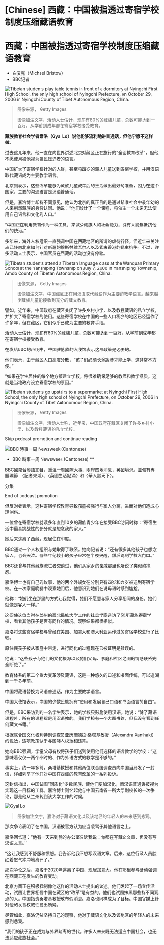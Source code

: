 # [Chinese] 西藏：中国被指透过寄宿学校制度压缩藏语教育

#  西藏：中国被指透过寄宿学校制度压缩藏语教育

  * 白麦克（Michael Bristow） 
  * BBC记者 


![Tibetan students play table tennis in front of a dormitory at Nyingchi First High School, the only high school of Nyingchi Prefecture, on October 29, 2006 in Nyingchi County of Tibet Autonomous Region, China.](_132879977_schoolpingpong-gettyimages-72331292.jpg)

> 图像来源，  Getty Images
>
> 图像加注文字，活动人士估计，现在有80%的藏族儿童，总数可能达到一百万，从学前到成年都在寄宿学校接受教育。

**藏族教育社会学者嘉洛（Gyal Lo）说他能够流利地讲普通话，但他宁愿不这样做。**

过去这几年来，他一直在向世界讲述北京对藏区正在施行的“全面教育改革”，但他不愿使用被他视为殖民压迫者的语言。

中国扩大了寄宿学校针对的人群，甚至将四岁的藏人儿童送到寄宿学校，并用汉语取代藏语成为主要教学语言。

北京则表示，这些改革能够为藏族儿童成年后的生活做出最好的准备，因为在这个国家，主要的沟通语言是汉语普通话。

但是，嘉洛博士却持不同意见，他认为北京的真正目的是通过瞄准社会中最年幼的人来削弱藏族的身份认同。他说：“他们设计了一个课程，将催生一个未来无法使用自己语言和文化的人口。”

“中国正在利用教育作为一种工具，来减少藏族人的社会能力。没有人能够抵抗他们的统治。”

多年来，海外人权组织一直强调中国在西藏地区的所谓的虐待行径，但近年来关注点已转向北京如何针对新疆的穆斯林维吾尔人以及管束香港的民主抗争。不过，许多活动人士表示，中国官员在西藏的活动也没有停歇。

![Tibetan students attend a Tibetan language class at the Wanquan Primary School at the Yanshiping Township on July 7, 2006 in Yanshiping Township, Amdo County of Tibetan Autonomous Region, China.](_132869620_01d7158c-4b06-49db-a95a-12df7fbe6048.jpg)

> 图像来源，  Getty Images
>
> 图像加注文字，中国藏区正在用汉语取代藏语作为主要的教学语言。越来越少藏族儿童能接收到充分的藏文教育。

譬如，近年来，中国政府在藏区关闭了许多乡村小学，以及教授藏语的私立学校，并扩大了寄宿学校的使用。这些寄宿学校在中国的一些人口稀少的地区已经运作了许多年，但在藏区，它们似乎已成为主要的教育手段。

活动人士估计，现在有80%的藏族儿童，总数可能达到一百万，从学前到成年都在寄宿学校接受教育。

在发给BBC的声明中，中国驻伦敦的大使馆表示这项政策是必要的。

他们表示，由于藏区人口高度分散，“孩子们必须长途跋涉才能上学，这非常不方便。”

“如果在学生居住的每个地方都建立学校，将很难确保足够的教师和教学品质。这就是当地政府设立寄宿学校的原因。”

![Tibetan students go upstairs to a supermarket at Nyingchi First High School, the only high school of Nyingchi Prefecture, on October 29, 2006 in Nyingchi County of Tibet Autonomous Region, China.](_132869623_stairs-gettyimages-72331288.jpg)

> 图像来源，  Getty Images
>
> 图像加注文字，活动人士称，近年来，中国政府在藏区关闭了许多乡村小学，以及教授藏语的私立学校。

Skip podcast promotion and continue reading

![BBC 時事一周 Newsweek \(Cantonese\)](p02h1mg5.jpg)

* BBC 時事一周 Newsweek (Cantonese)   **

BBC國際台粵語節目，重溫一周國際大事，兩岸四地消息，英國境況。並備有專題環節：〈記者來鴻〉、〈英國生活點滴〉和〈華人談天下〉。

分集

End of podcast promotion

但反对者表示，这种寄宿学校教育导致孩童被强行与家人分离，进而对他们造成心理创伤。

一位曾在寄宿学校就读多年直到10岁的藏族青少年在接受BBC访问时称：“寄宿生活中最具挑战性的部分就是想念我的家人。”

她后来逃离了西藏，现居住在印度。

BBC通过一个人权组织与她取得了联系。她向记者说：“还有很多其他孩子也想念家人，也会哭泣。有些年纪较小的孩子经常在半夜哭醒，然后跑到学校大门口。”

BBC还曾与其他藏族流亡者交谈过，他们从家乡的亲戚那里也听说了类似的抱怨。

嘉洛博士也有自己的故事，他的两个外甥女在分别只有四岁和六岁被送到寄宿学校。在一次家庭晚餐中观察她们后，他意识到她们在说母语时感到尴尬。

他称：“她们坐在那里的方式让我觉得，她们不愿意与家人分享相同的身份。她们就像是客人一样。”

这促使这位当时在兰州的西北民族大学工作的社会学家造访了50所藏族寄宿学校，看看其他孩子是否有同样的情况。观察结果都很相似。

嘉洛将这些寄宿学校与曾经在美国、加拿大和澳大利亚运作过的寄宿学校进行了比较。

原住民孩子被从家庭中带走，进行同化的过程现在已被证明是错误的。

他说：“这些孩子与他们的文化根源以及他们父母、家庭和社区之间的情感联系完全断绝了。”

教育体系的第二个重大变革涉及藏语，这是一种悠久的口述和书面传统，可以追溯到一千多年前。

中国将藏语替换为汉语普通话，作为主要教学语言。

中国大使馆表示，中国的少数民族拥有“使用和发展自己口语和书面语言的自由”。

但是，BBC采访到的一名学生表示，她的学校只鼓励使用汉语。她说：“除了藏语课程外，所有的课程都是用汉语教的。我们学校有一个大图书馆，但我没有看到任何藏文书籍。”

根据联合国文化权利特别调查员亚历珊德拉·桑塔基教授（Alexandra Xanthaki）的说法，这项政策似乎与国际人权法相违背。

她向BBC强调，学童父母有权将孩子们送到使用他们选择的语言教学的学校：“这意味着仅仅一两个小时的、作为外语方式的教学是不够的。”

事实上，约一年多前，桑塔基教授和其他两位联合国调查员向中国当局发了一封信，详细列举了他们对中国在西藏的教育改革的一系列投诉。

这封信指出，中国试图“同质化”少数民族，使他们更加汉化，而汉语普通话被视为实现这一目标的工具。嘉洛博士则忆起他与中国云南省一所大学副校长的一次争论，那是他从兰州转到该大学工作的时候。

![Gyal Lo](_132851397_gyallo.jpg)

> 图像加注文字，嘉洛对于藏语文化以及该地区的年轻人的未来感到悲观。

那次争论表明了在中国，汉语被官方认为应当凌驾于其他语言之上。

嘉洛回忆道：“他有一天来到我的办公室告诉我说：你都在写藏文文章，但没有写汉语文章。’”

“这让我感到不舒服和愤怒。我告诉他我不想写汉语文章。后来，这位行政人员脸红着怒气冲冲地离开了。”

那次争论之后，嘉洛于2020年逃离了中国，现居加拿大。他在那里参与活动强调在西藏正在发生的教育变动。


北京方面正在积极抵制像他这样的活动人士提出的论述。他们发起了一场宣传活动，试图让世界相信中国在藏区的“改革”是有益的。他们也试图抹黑那些持不同观点的人。中国指责桑塔基教授散布假消息。嘉洛也同样成为了目标。中国官媒上针对他的发言权威性提出质疑。

尽管如此，嘉洛仍然坚持自己的观察，他对于藏语文化以及该地区的年轻人的未来感到悲观。

“我们的孩子正在成为与外界疏离的世代。许多人未来既无法适应中国社会，也无法适应藏族社会。”


